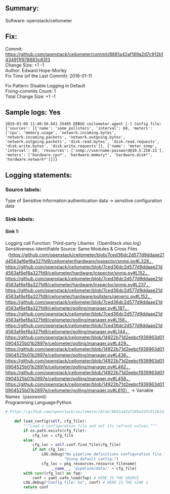 ## Summary:  
Software: openstack/ceilometer  
## Fix:  
Commit: https://github.com/openstack/ceilometer/commit/8881a42af169a2d7c912b1434911f978883c83f3  
Change Size: +1 -1  
Author: Edward Hope-Morley  
Fix Time (of the Last Commit): 2019-01-11  
  
Fix Pattern: Disable Logging in Default  
Fixing-commits Count: 1  
Total Change Size: +1 -1  
## Sample logs: Yes  
```  
2019-01-09 11:40:50.641 25495 DEBUG ceilometer.agent [-] Config file: {'sources': [{'name': 'some_pollsters', 'interval': 60, 'meters': ['cpu', 'memory.usage', 'network.incoming.bytes', 'network.incoming.packets', 'network.outgoing.bytes', 'network.outgoing.packets', 'disk.read.bytes', 'disk.read.requests', 'disk.write.bytes', 'disk.write.requests']}, {'name': 'meter_snmp', 'interval': 60, 'resources': ['snmp://username:password@10.5.250.21'], 'meters': ['hardware.cpu*', 'hardware.memory*', 'hardware.disk*', 'hardware.network*']}]}  
```  
## Logging statements:  
### Source labels:  
Type of Sensitive Information:authentication data -> sensitive configuration data  
### Sink labels:  
#### Sink 1:  
Logging call Function:  Third-party Libaries（OpenStack olso.log）  
Sensitiveness-Identifiable Source:  Same Modules & Cross Files（https://github.com/openstack/ceilometer/blob/7ced36dc2d577d9ddaae21d4563af6ef8a327fd9/ceilometer/hardware/inspector/snmp.py#L328，https://github.com/openstack/ceilometer/blob/7ced36dc2d577d9ddaae21d4563af6ef8a327fd9/ceilometer/hardware/inspector/snmp.py#L152，https://github.com/openstack/ceilometer/blob/7ced36dc2d577d9ddaae21d4563af6ef8a327fd9/ceilometer/hardware/inspector/snmp.py#L237，https://github.com/openstack/ceilometer/blob/7ced36dc2d577d9ddaae21d4563af6ef8a327fd9/ceilometer/hardware/pollsters/generic.py#L152，https://github.com/openstack/ceilometer/blob/7ced36dc2d577d9ddaae21d4563af6ef8a327fd9/ceilometer/polling/manager.py#L187，https://github.com/openstack/ceilometer/blob/7ced36dc2d577d9ddaae21d4563af6ef8a327fd9/ceilometer/polling/manager.py#L156，https://github.com/openstack/ceilometer/blob/7ced36dc2d577d9ddaae21d4563af6ef8a327fd9/ceilometer/polling/manager.py#L144，https://github.com/openstack/ceilometer/blob/14922b71d2eebcf939963d010904525b01b2897e/ceilometer/polling/manager.py#L429，https://github.com/openstack/ceilometer/blob/14922b71d2eebcf939963d010904525b01b2897e/ceilometer/polling/manager.py#L436，https://github.com/openstack/ceilometer/blob/14922b71d2eebcf939963d010904525b01b2897e/ceilometer/polling/manager.py#L462，https://github.com/openstack/ceilometer/blob/14922b71d2eebcf939963d010904525b01b2897e/ceilometer/polling/manager.py#L458，https://github.com/openstack/ceilometer/blob/14922b71d2eebcf939963d010904525b01b2897e/ceilometer/polling/manager.py#L610） -> Variable Names（password）  
Programming Language:Python  
```python  
# https://github.com/openstack/ceilometer/blob/8881a42af169a2d7c912b1434911f978883c83f3/ceilometer/agent.py#L51-L65  
  
    def load_config(self, cfg_file):  
        """Load a configuration file and set its refresh values."""  
        if os.path.exists(cfg_file):  
            cfg_loc = cfg_file  
        else:  
            cfg_loc = self.conf.find_file(cfg_file)  
            if not cfg_loc:  
                LOG.debug("No pipeline definitions configuration file found! "  
                          "Using default config.")  
                cfg_loc = pkg_resources.resource_filename(  
                    __name__, 'pipeline/data/' + cfg_file)  
        with open(cfg_loc) as fap:  
            conf = yaml.safe_load(fap) # HERE IS THE SOURCE  
        LOG.debug("Config file: %s", conf) # HERE IS THE SINK 1  
        return conf  
  
```  
